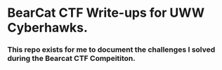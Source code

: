 # BearCat CTF Write-ups for UWW Cyberhawks.

### This repo exists for me to document the challenges I solved during the Bearcat CTF Compeititon. 
